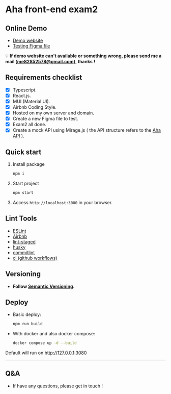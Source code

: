 # Aha front-end exam2

## Online Demo

- [Demo website](https://aha-demo.jay-studio.net/)
- [Testing Figma file](https://www.figma.com/file/hEJSLsJD8JoCQq3z6HDQif/Front-end-Exam?node-id=0%3A1&t=nKFXVN6U317lB7i5-0)

💡 **If demo website can't available or something wrong, please send me a mail (me82852578@gmail.com), thanks !**

## Requirements checklist

- [x] Typescript.
- [x] React.js.
- [x] MUI (Material UI).
- [x] Airbnb Coding Style.
- [x] Hosted on my own server and domain.
- [x] Create a new Figma file to test.
- [x] Exam2 all done.
- [x] Create a mock API using Mirage.js ( the API structure refers to the [Aha API](https://avl-frontend-exam.herokuapp.com) ).

## Quick start

1. Install package

    ```sh
    npm i
    ```

2. Start project

    ```sh
    npm start
    ```

3. Access `http://localhost:3000` in your browser.

## Lint Tools

- [ESLint](https://eslint.org/)
- [Airbnb](https://github.com/airbnb/javascript)
- [lint-staged](https://github.com/okonet/lint-staged)
- [husky](https://typicode.github.io/husky/#/?id=features)
- [commitlint](https://commitlint.js.org/#/)
- [ci (github workflows)](https://docs.github.com/en/actions/using-workflows)

## Versioning

- **Follow [Semantic Versioning](https://semver.org/).**

## Deploy

- Basic deploy:

  ```sh
  npm run build
  ```

- With docker and also docker compose:

  ```sh
  docker compose up -d --build
  ```

Default will run on <http://127.0.0.1:3080>

  ---

## Q&A

- If have any questions, please get in touch !

